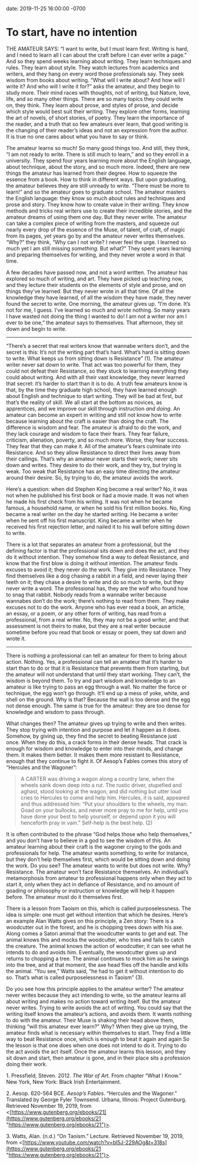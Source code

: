 date: 2019-11-25 16:00:00 -0700

# To start, have no intention

THE AMATEUR SAYS: “I want to write, but I must learn first. Writing is hard, and I need to learn all I can about the craft before I can ever write a page.” And so they spend weeks learning about writing. They learn techniques and rules. They learn about style. They watch lectures from academics and writers, and they hang on every word those professionals say. They seek wisdom from books about writing. “What will I write about? And how will I write it? And who will I write it for?” asks the amateur, and they begin to study more. Their mind races with thoughts, not of writing, but Nature, love, life, and so many other things. There are so many topics they could write on, they think. They learn about prose, and styles of prose, and decide which style would best suit their writing. They explore other forms, learning the art of novels, of short stories, of poetry. They learn the importance of the reader, and a truth that so few amateurs ever learn, that good writing is the changing of their reader’s ideas and not an expression from the author. It is true no one cares about what you have to say or think.

The amateur learns so much! So many good things too. And still, they think, “I am not ready to write. There is still much to learn,” and so they enroll in a university. They spend four years learning more about the English language, about technique, about the story, and so much more. Indeed, there are new things the amateur has learned from their degree. How to squeeze the essence from a book. How to think in different ways. But upon graduating, the amateur believes they are still unready to write. “There must be more to learn!” and so the amateur goes to graduate school. The amateur masters the English language: they know so much about rules and techniques and prose and story. They know how to create value in their writing. They know methods and tricks real writers use to create their incredible stories, and the amateur dreams of using them one day. But they never write. The amateur can take a complex piece of writing from the masters, and squeeze out nearly every drop of the essence of the Muse, of talent, of craft, of magic from its pages, yet years go by and the amateur never writes themselves. “Why?” they think, “Why can I not write? I never feel the urge. I learned so much yet I am still missing _something_. But what?” They spent years learning and preparing themselves for writing, and they never wrote a word in that time.

A few decades have passed now, and not a word written. The amateur has explored so much of writing, and art. They have picked up teaching now, and they lecture their students on the elements of style and prose, and on things they’ve learned. But they never wrote in all that time. Of all the knowledge they have learned, of all the wisdom they have made, they never found the secret to write. One morning, the amateur gives up. “I’m done. It’s not for me, I guess. I’ve learned so much and wrote nothing. So many years I have wasted not doing the thing I wanted to do! I am not a writer nor am I ever to be one,” the amateur says to themselves. That afternoon, they sit down and begin to write.

---

“There’s a secret that real writers know that wannabe writers don’t, and the secret is this: It’s not the writing part that’s hard. What’s hard is sitting down to write. What keeps us from sitting down is Resistance” (1). The amateur writer never sat down to write. That act was too powerful for them, they could not defeat their Resistance, so they stuck to learning everything they could about writing. And with all their vast knowledge, they never learned that secret: it’s harder to start than it is to do. A truth few amateurs know is that, by the time they graduate high school, they have learned enough about English and technique to start writing. They will be bad at first, but that’s the reality of skill. We all start at the bottom as novices, as apprentices, and we improve our skill through instruction _and doing_. An amateur can become an expert in writing and still not know how to write because learning about the craft is easier than doing the craft. The difference is wisdom and fear. The amateur is afraid to do the work, and they lack courage and wisdom to face their fears. They fear failure, criticism, alienation, poverty, and so much more. Worse, they fear success. They fear that they can make it. All of the amateur’s fears culminate into Resistance. And so they allow Resistance to direct their lives away from their callings. That’s why an amateur never starts their work; never sits down and writes. They desire to do their work, and they try, but trying is weak. Too weak that Resistance has an easy time directing the amateur around their desire. So, by trying to do, the amateur avoids the work.

Here’s a question: when did Stephen King become a real writer? No, it was not when he published his first book or had a movie made. It was not when he made his first check from his writing. It was not when he became famous, a household name, or when he sold his first million books. No, King became a real writer on the day he started writing. He became a writer when he sent off his first manuscript. King became a writer when he received his first rejection letter, and nailed it to his wall before sitting down to write.

There is a lot that separates an amateur from a professional, but the defining factor is that the professional sits down and does the act, and they do it without intention. They somehow find a way to defeat Resistance, and know that the first blow is doing it without intention. The amateur finds excuses to avoid it; they never do the work. They give into Resistance. They find themselves like a dog chasing a rabbit in a field, and never laying their teeth on it; they chase a desire to write and do so much to write, but they never write a word. The professional has, they are the wolf who found how to snag that rabbit. Nobody reads from a wannabe writer because wannabes don’t do the work; there’s nothing to read from them. They make excuses not to do the work. Anyone who has ever read a book, an article, an essay, or a poem, or any other form of writing, has read from a professional, from a real writer. No, they may not be a good writer, and that assessment is not theirs to make, but they are a real writer because sometime before you read that book or essay or poem, they sat down and wrote it.

---

There is nothing a professional can tell an amateur for them to bring about action. Nothing. Yes, a professional can tell an amateur that it’s harder to start than to do or that it is Resistance that prevents them from starting, but the amateur will not understand that until they start working. They can’t, the wisdom is beyond them. To try and part wisdom and knowledge to an amateur is like trying to pass an egg through a wall. No matter the force or technique, the egg won’t go through. It’ll end up a mess of yoke, white, and shell on the ground. Why is that? Because the wall is too dense and the egg not dense enough. The same is true for the amateur: they are too dense for knowledge and wisdom to pass through.

What changes then? The amateur gives up trying to write and then writes. They stop trying with intention and purpose and let it happen as it does. Somehow, by giving up, they find the secret to beating Resistance just once. When they do this, a crack forms in their dense heads. That crack is enough for wisdom and knowledge to enter into their minds, and change them. It makes them better. It makes them more resistant to Resistance, enough that they continue to fight it. Of Aesop’s Fables comes this story of “Hercules and the Wagoner”:

> A CARTER was driving a wagon along a country lane, when the wheels sank down deep into a rut. The rustic driver, stupefied and aghast, stood looking at the wagon, and did nothing but utter loud cries to Hercules to come and help him. Hercules, it is said, appeared and thus addressed him: “Put your shoulders to the wheels, my man. Goad on your bullocks, and never more pray to me for help, until you have done your best to help yourself, or depend upon it you will henceforth pray in vain.” Self-help is the best help. (2)

It is often contributed to the phrase “God helps those who help themselves,” and you don’t have to believe in a god to see the wisdom of this. An amateur learning about their craft is the wagoner crying to the gods and professionals for help. The amateur wants something, to write for instance, but they don’t help themselves first, which would be sitting down and doing the work. Do you see? The amateur wants to write but does not write. Why? Resistance. The amateur won’t face Resistance themselves. An individual’s metamorphosis from amateur to professional happens only when they act to start it, only when they act in defiance of Resistance, and no amount of goading or philosophy or instruction or knowledge will help it happen before. The amateur must do it themselves first.

There is a lesson from Taoism on this, which is called purposelessness. The idea is simple: one must get without intention that which he desires. Here’s an example Alan Watts gives on this principle, a Zen story: There is a woodcutter out in the forest, and he is chopping trees down with his axe. Along comes a Satori animal that the woodcutter wants to get and eat. The animal knows this and mocks the woodcutter, who tries and fails to catch the creature. The animal knows the action of woodcutter; it can see what he intends to do and avoids him. Eventually, the woodcutter gives up and returns to chopping a tree. The animal continues to mock him as he swings into the tree, and at that moment, the axe head flies off the handle and kills the animal. “You see,” Watts said, “he had to get it without intention to do so. That’s what is called purposelessness in Taoism” (3).

Do you see how this principle applies to the amateur writer? The amateur never writes because they act intending to write, so the amateur learns all about writing and makes no action toward writing itself. But the amateur never writes. Trying to write avoids the act of writing. You could say that the writing itself knows the amateur’s actions, and avoids them. It wants nothing to do with the amateur. Their Muse is shaking their head above them, thinking “will this amateur ever learn?” Why? When they give up trying, the amateur finds what is necessary within themselves to start. They find a little way to beat Resistance once, which is enough to beat it again and again So the lesson is that one does when one does not intend to do it. Trying to do the act avoids the act itself. Once the amateur learns this lesson, and they sit down and start, then amateur is gone, and in their place sits a profession doing their work.

1\. Pressfield, Steven. 2012. _The War of Art._ From chapter “What I Know.” New York, New York: Black Irish Entertainment.

2\. Aesop. 620-564 BCE. *Aesop’s Fables*. “Hercules and the Wagoner.” Translated by George Fyler Townsend. Urbana, Illinois: Project Gutenburg. Retrieved November 19, 2019, from <[https://www.gutenberg.org/ebooks/21](https://www.gutenberg.org/ebooks/21 "https://www.gutenberg.org/ebooks/21")>.

3\. Watts, Alan. (n.d.) “On Taoism.” Lecture. Retrieved November 19, 2019, from <[https://www.youtube.com/watch?v=bl5J-229AOg&t=318s](https://www.gutenberg.org/ebooks/21 "https://www.gutenberg.org/ebooks/21")>.

